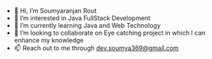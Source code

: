 - 👋 Hi, I’m Soumyaranjan Rout
- 👀 I’m interested in Java FullStack Development
- 🌱 I’m currently learning Java and Web Technology
- 💞️ I’m looking to collaborate on Eye catching project in which I can enhance my knowledge
- 📫 Reach out to me through dev.soumya369@gmail.com

<!---
Dev-Soumyaranjan/Dev-Soumyaranjan is a ✨ special ✨ repository because its `README.md` (this file) appears on your GitHub profile.
You can click the Preview link to take a look at your changes.
--->
